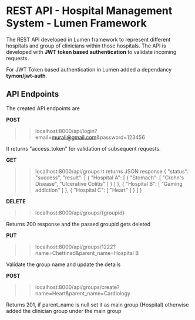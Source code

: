 # REST API - Hospital Management System - Lumen Framework

The REST API developed in Lumen framework to represent different hospitals and group of clinicians within those hospitals. The API is developed with **JWT token based authentication** to validate incoming requests. 

For JWT Token based authentication in Lumen added a dependancy **tymon/jwt-auth**.

## API Endpoints
The created API endpoints are 


**POST**
>> localhost:8000/api/login?email=murali@gmail.com&password=123456

It returns "access_token" for validation of subsequent requests.


**GET**
>> localhost:8000/api/groups
It returns JSON response
{
    "status": "success",
    "result": [
        {
            "Hospital A": [
                {
                    "Stomach": [
                        "Crohn's Disease",
                        "Ulcerative Colitis"
                    ]
                }
            ]
        },
        {
            "Hospital B": [
                "Gaming addiction"
            ]
        },
        {
            "Hospital C": [
                "Heart"
            ]
        }
    ]
}


**DELETE**
>> localhost:8000/api/groups/{groupid}

Returns 200 response and the passed groupid gets deleted


**PUT**
>> localhost:8000/api/groups/1222?name=Chettinad&parent_name=Hospital B

Validate the group name and update the details


**POST**
>> localhost:8000/api/groups/create?name=Heart&parent_name=Cardiology

Returns 201, if parent_name is null set it as main group (Hospital) otherwise added the clinician group under the main group


